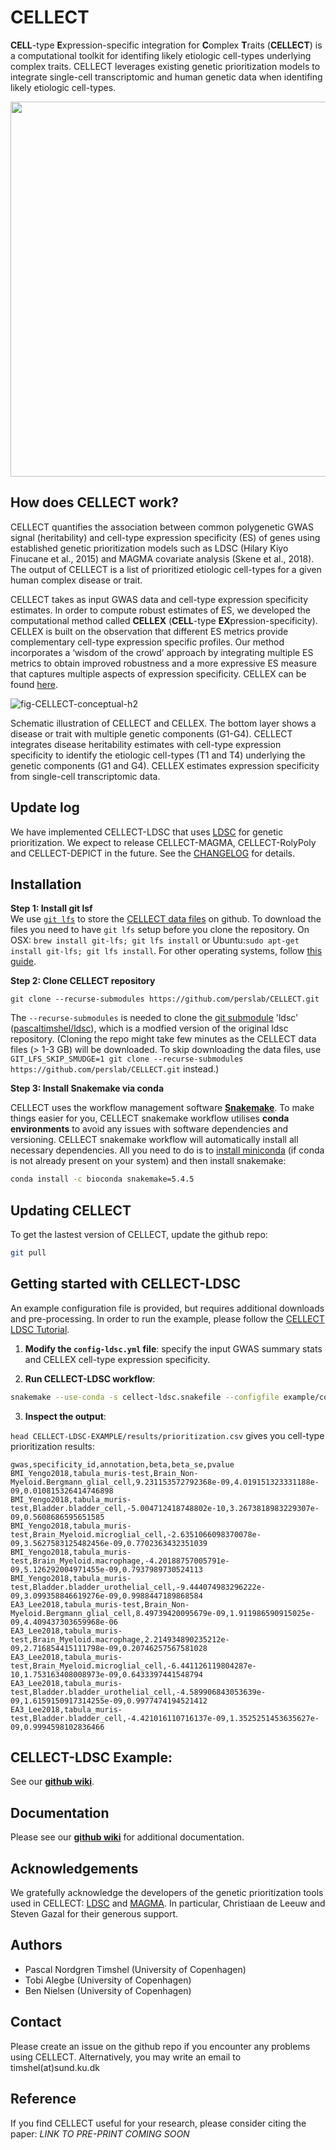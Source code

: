# CELLECT

**CELL**-type **E**xpression-specific integration for **C**omplex **T**raits (**CELLECT**) is a computational toolkit for  identifing likely etiologic cell-types underlying complex traits. CELLECT leverages existing genetic prioritization models to integrate single-cell transcriptomic and human genetic data when identifing likely etiologic cell-types. 

<!--- v1
![fig-integration](https://user-images.githubusercontent.com/5487016/62281981-0cb33d00-b44f-11e9-8c0b-24aaa2b7d286.png)
--->

<p align="center">
    <img src="https://user-images.githubusercontent.com/5487016/72677599-80e5a980-3a9e-11ea-95c4-ac645cb364a4.png" width="600"/>
</p>




## How does CELLECT work?

CELLECT quantifies the association between common polygenetic GWAS signal (heritability) and cell-type expression specificity (ES) of genes using established genetic prioritization models such as LDSC (Hilary Kiyo Finucane et al., 2015) and MAGMA covariate analysis (Skene et al., 2018). The output of CELLECT is a list of prioritized etiologic cell-types for a given human complex disease or trait.


CELLECT takes as input GWAS data and cell-type expression specificity estimates. In order to compute robust estimates of ES, we developed the computational method called **CELLEX** (**CELL**-type **EX**pression-specificity). CELLEX is built on the observation that different ES metrics provide complementary cell-type expression specific profiles. Our method incorporates a ‘wisdom of the crowd’ approach by integrating multiple ES metrics to obtain improved robustness and a more expressive ES measure that captures multiple aspects of expression specificity.  CELLEX can be found [here](https://github.com/perslab/CELLEX).

![fig-CELLECT-conceptual-h2](https://user-images.githubusercontent.com/5487016/62367093-e3ff7600-b528-11e9-8879-8f69005fbea5.png)

Schematic illustration of CELLECT and CELLEX. The bottom layer shows a disease or trait with multiple genetic components (G1-G4). CELLECT integrates disease heritability estimates with cell-type expression specificity to identify the etiologic cell-types (T1 and T4) underlying the genetic components (G1 and G4). CELLEX estimates expression specificity from single-cell transcriptomic data.

## Update log

We have implemented CELLECT-LDSC that uses [LDSC](https://github.com/bulik/ldsc) for genetic prioritization. We expect to release CELLECT-MAGMA, CELLECT-RolyPoly and CELLECT-DEPICT in the future. See the [CHANGELOG](https://github.com/perslab/CELLECT/blob/master/CHANGELOG.md) for details.

## Installation

**Step 1: Install git lsf**  
We use [`git lfs`](https://git-lfs.github.com/) to store the [CELLECT data files](https://github.com/perslab/CELLECT/data) on github. To download the files you need to have `git lfs` setup before you clone the repository.
On OSX: `brew install git-lfs; git lfs install` or Ubuntu:`sudo apt-get install git-lfs; git lfs install`. For other operating systems, follow [this guide](https://github.com/git-lfs/git-lfs/wiki/Installation).

**Step 2: Clone CELLECT repository**  
```
git clone --recurse-submodules https://github.com/perslab/CELLECT.git
```
The `--recurse-submodules` is needed to clone the [git submodule](https://git-scm.com/book/en/v2/Git-Tools-Submodules) 'ldsc' ([pascaltimshel/ldsc](https://github.com/pascaltimshel/ldsc)), which is a modfied version of the original ldsc repository.
(Cloning the repo might take few minutes as the CELLECT data files (> 1-3 GB) will be downloaded. To skip downloading the data files, use `GIT_LFS_SKIP_SMUDGE=1 git clone --recurse-submodules https://github.com/perslab/CELLECT.git` instead.)

**Step 3: Install Snakemake via conda**  

CELLECT uses the workflow management software [**Snakemake**](https://snakemake.readthedocs.io/en/stable/). To make things easier for you, CELLECT snakemake workflow utilises **conda environments** to avoid any issues with software dependencies and versioning. CELLECT snakemake workflow will automatically install all necessary dependencies. All you need to do is to [install miniconda](https://conda.io/projects/conda/en/latest/user-guide/install/index.html) (if conda is not already present on your system) and then install snakemake:
   
```bash
conda install -c bioconda snakemake=5.4.5
```

## Updating CELLECT

To get the lastest version of CELLECT, update the github repo:

```bash
git pull
```

## Getting started with CELLECT-LDSC

An example configuration file is provided, but requires additional downloads and pre-processing. In order to run the example, please follow the [CELLECT LDSC Tutorial](https://github.com/perslab/CELLECT/wiki/CELLECT-LDSC-Tutorial).


1. **Modify the `config-ldsc.yml` file**: specify the input GWAS summary stats and CELLEX cell-type expression specificity.

2. **Run CELLECT-LDSC workflow**:

```bash
snakemake --use-conda -s cellect-ldsc.snakefile --configfile example/config-ldsc_example.yml
```

3. **Inspect the output**:

```head CELLECT-LDSC-EXAMPLE/results/prioritization.csv```
gives you cell-type prioritization results:
```
gwas,specificity_id,annotation,beta,beta_se,pvalue
BMI_Yengo2018,tabula_muris-test,Brain_Non-Myeloid.Bergmann_glial_cell,9.231153572792368e-09,4.019151323331188e-09,0.010815326414746898
BMI_Yengo2018,tabula_muris-test,Bladder.bladder_cell,-5.004712418748802e-10,3.2673818983229307e-09,0.5608686595651585
BMI_Yengo2018,tabula_muris-test,Brain_Myeloid.microglial_cell,-2.6351066098370078e-09,3.5627583125482456e-09,0.7702363432351039
BMI_Yengo2018,tabula_muris-test,Brain_Myeloid.macrophage,-4.20188757005791e-09,5.126292004971455e-09,0.7937989730524113
BMI_Yengo2018,tabula_muris-test,Bladder.bladder_urothelial_cell,-9.444074983296222e-09,3.099358846619276e-09,0.9988447189868584
EA3_Lee2018,tabula_muris-test,Brain_Non-Myeloid.Bergmann_glial_cell,8.49739420095679e-09,1.911986590915025e-09,4.409437303659968e-06
EA3_Lee2018,tabula_muris-test,Brain_Myeloid.macrophage,2.214934890235212e-09,2.716854415111798e-09,0.20746257567581028
EA3_Lee2018,tabula_muris-test,Brain_Myeloid.microglial_cell,-6.441126119804287e-10,1.753163408008973e-09,0.6433397441548794
EA3_Lee2018,tabula_muris-test,Bladder.bladder_urothelial_cell,-4.589906843053639e-09,1.6159150917314255e-09,0.9977474194521412
EA3_Lee2018,tabula_muris-test,Bladder.bladder_cell,-4.421016110716137e-09,1.3525251453635627e-09,0.9994598102836466
```

## CELLECT-LDSC Example: 

See our [**github wiki**](https://github.com/perslab/CELLECT/wiki).

## Documentation

Please see our [**github wiki**](https://github.com/perslab/CELLECT/wiki) for additional documentation.

## Acknowledgements

We gratefully acknowledge the developers of the genetic prioritization tools used in  CELLECT: [LDSC](https://github.com/bulik/ldsc) and [MAGMA](http://ctglab.nl/software/magma). In particular, Christiaan de Leeuw and Steven Gazal for their generous support. 


## Authors

- Pascal Nordgren Timshel (University of Copenhagen)
- Tobi Alegbe (University of Copenhagen)
- Ben Nielsen (University of Copenhagen)

## Contact

Please create an issue on the github repo if you encounter any problems using CELLECT. 
Alternatively, you may write an email to timshel(at)sund.ku.dk

## Reference
If you find CELLECT useful for your research, please consider citing the paper:
*LINK TO PRE-PRINT COMING SOON*
